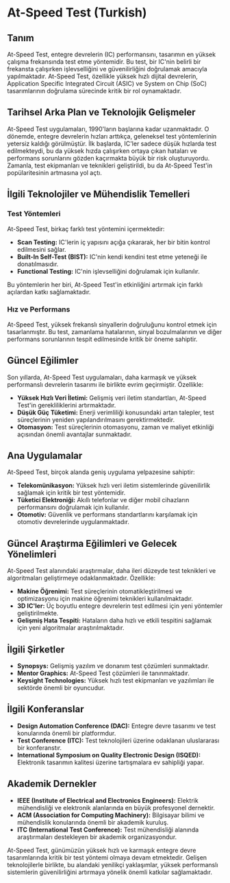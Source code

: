 # At-Speed Test (Turkish)

## Tanım

At-Speed Test, entegre devrelerin (IC) performansını, tasarımın en yüksek çalışma frekansında test etme yöntemidir. Bu test, bir IC'nin belirli bir frekansta çalışırken işlevselliğini ve güvenilirliğini doğrulamak amacıyla yapılmaktadır. At-Speed Test, özellikle yüksek hızlı dijital devrelerin, Application Specific Integrated Circuit (ASIC) ve System on Chip (SoC) tasarımlarının doğrulama sürecinde kritik bir rol oynamaktadır.

## Tarihsel Arka Plan ve Teknolojik Gelişmeler

At-Speed Test uygulamaları, 1990'ların başlarına kadar uzanmaktadır. O dönemde, entegre devrelerin hızları arttıkça, geleneksel test yöntemlerinin yetersiz kaldığı görülmüştür. İlk başlarda, IC'ler sadece düşük hızlarda test edilmekteydi, bu da yüksek hızda çalışırken ortaya çıkan hataları ve performans sorunlarını gözden kaçırmakta büyük bir risk oluşturuyordu. Zamanla, test ekipmanları ve teknikleri geliştirildi, bu da At-Speed Test'in popülaritesinin artmasına yol açtı. 

## İlgili Teknolojiler ve Mühendislik Temelleri

### Test Yöntemleri

At-Speed Test, birkaç farklı test yöntemini içermektedir:

- **Scan Testing:** IC'lerin iç yapısını açığa çıkararak, her bir bitin kontrol edilmesini sağlar. 
- **Built-In Self-Test (BIST):** IC'nin kendi kendini test etme yeteneği ile donatılmasıdır. 
- **Functional Testing:** IC'nin işlevselliğini doğrulamak için kullanılır.

Bu yöntemlerin her biri, At-Speed Test'in etkinliğini artırmak için farklı açılardan katkı sağlamaktadır.

### Hız ve Performans

At-Speed Test, yüksek frekanslı sinyallerin doğruluğunu kontrol etmek için tasarlanmıştır. Bu test, zamanlama hatalarının, sinyal bozulmalarının ve diğer performans sorunlarının tespit edilmesinde kritik bir öneme sahiptir.

## Güncel Eğilimler

Son yıllarda, At-Speed Test uygulamaları, daha karmaşık ve yüksek performanslı devrelerin tasarımı ile birlikte evrim geçirmiştir. Özellikle:

- **Yüksek Hızlı Veri İletimi:** Gelişmiş veri iletim standartları, At-Speed Test'in gerekliliklerini artırmaktadır.
- **Düşük Güç Tüketimi:** Enerji verimliliği konusundaki artan talepler, test süreçlerinin yeniden yapılandırılmasını gerektirmektedir.
- **Otomasyon:** Test süreçlerinin otomasyonu, zaman ve maliyet etkinliği açısından önemli avantajlar sunmaktadır.

## Ana Uygulamalar

At-Speed Test, birçok alanda geniş uygulama yelpazesine sahiptir:

- **Telekomünikasyon:** Yüksek hızlı veri iletim sistemlerinde güvenilirlik sağlamak için kritik bir test yöntemidir.
- **Tüketici Elektroniği:** Akıllı telefonlar ve diğer mobil cihazların performansını doğrulamak için kullanılır.
- **Otomotiv:** Güvenlik ve performans standartlarını karşılamak için otomotiv devrelerinde uygulanmaktadır.

## Güncel Araştırma Eğilimleri ve Gelecek Yönelimleri

At-Speed Test alanındaki araştırmalar, daha ileri düzeyde test teknikleri ve algoritmaları geliştirmeye odaklanmaktadır. Özellikle:

- **Makine Öğrenimi:** Test süreçlerinin otomatikleştirilmesi ve optimizasyonu için makine öğrenimi teknikleri kullanılmaktadır.
- **3D IC'ler:** Üç boyutlu entegre devrelerin test edilmesi için yeni yöntemler geliştirilmekte.
- **Gelişmiş Hata Tespiti:** Hataların daha hızlı ve etkili tespitini sağlamak için yeni algoritmalar araştırılmaktadır.

## İlgili Şirketler

- **Synopsys:** Gelişmiş yazılım ve donanım test çözümleri sunmaktadır.
- **Mentor Graphics:** At-Speed Test çözümleri ile tanınmaktadır.
- **Keysight Technologies:** Yüksek hızlı test ekipmanları ve yazılımları ile sektörde önemli bir oyuncudur.

## İlgili Konferanslar

- **Design Automation Conference (DAC):** Entegre devre tasarımı ve test konularında önemli bir platformdur.
- **Test Conference (ITC):** Test teknolojileri üzerine odaklanan uluslararası bir konferanstır.
- **International Symposium on Quality Electronic Design (ISQED):** Elektronik tasarımın kalitesi üzerine tartışmalara ev sahipliği yapar.

## Akademik Dernekler

- **IEEE (Institute of Electrical and Electronics Engineers):** Elektrik mühendisliği ve elektronik alanlarında en büyük profesyonel dernektir.
- **ACM (Association for Computing Machinery):** Bilgisayar bilimi ve mühendislik konularında önemli bir akademik kuruluş.
- **ITC (International Test Conference):** Test mühendisliği alanında araştırmaları destekleyen bir akademik organizasyondur.

At-Speed Test, günümüzün yüksek hızlı ve karmaşık entegre devre tasarımlarında kritik bir test yöntemi olmaya devam etmektedir. Gelişen teknolojilerle birlikte, bu alandaki yenilikçi yaklaşımlar, yüksek performanslı sistemlerin güvenilirliğini artırmaya yönelik önemli katkılar sağlamaktadır.